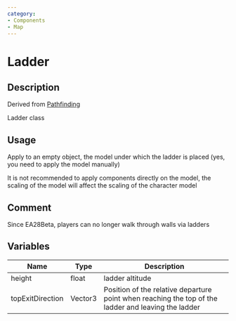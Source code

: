 ```yaml
---
category: 
- Components
- Map
---
```

# Ladder
## Description
Derived from [Pathfinding](./PathfindingLink.md)

Ladder class
## Usage
Apply to an empty object, the model under which the ladder is placed (yes, you need to apply the model manually)

It is not recommended to apply components directly on the model, the scaling of the model will affect the scaling of the character model

## Comment

Since EA28Beta, players can no longer walk through walls via ladders

## Variables
| Name | Type | Description |
| ----------- | ----------- | ----------- |
| height  | float | ladder altitude |  
| topExitDirection  | Vector3 | Position of the relative departure point when reaching the top of the ladder and leaving the ladder |  
